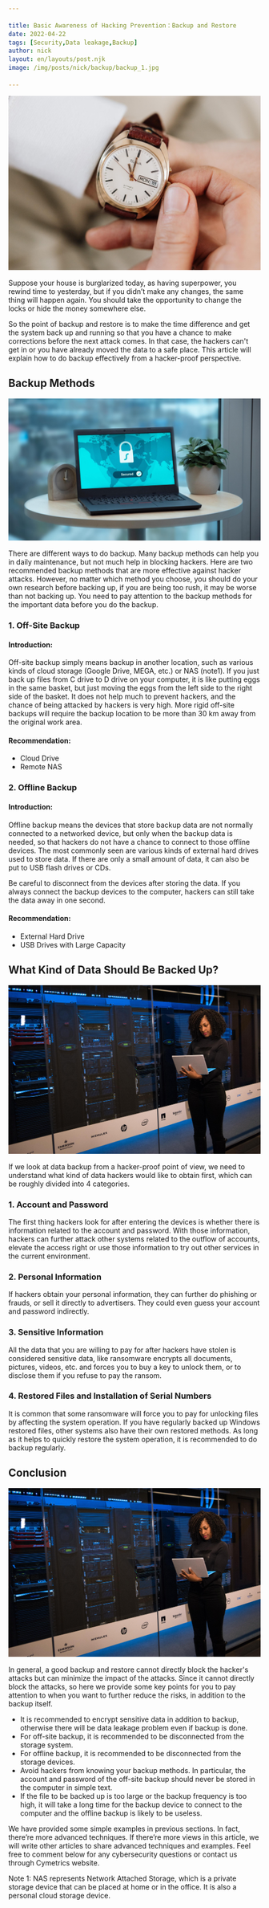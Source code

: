 ```yaml
---

title: Basic Awareness of Hacking Prevention：Backup and Restore
date: 2022-04-22
tags: [Security,Data leakage,Backup]
author: nick
layout: en/layouts/post.njk
image: /img/posts/nick/backup/backup_1.jpg

---
```


![](/img/posts/nick/backup/backup_1.jpg)

Suppose your house is burglarized today, as having superpower, you rewind time to yesterday, but if you didn’t make any changes, the same thing will happen again. You should take the opportunity to change the locks or hide the money somewhere else.

So the point of backup and restore is to make the time difference and get the system back up and running so that you have a chance to make corrections before the next attack comes. In that case, the hackers can't get in or you have already moved the data to a safe place. This article will explain how to do backup effectively from a hacker-proof perspective.


## Backup Methods

![](/img/posts/nick/backup/backup_2.jpg)

There are different ways to do backup. Many backup methods can help you in daily maintenance, but not much help in blocking hackers. Here are two recommended backup methods that are more effective against hacker attacks. However, no matter which method you choose, you should do your own research before backing up, if you are being too rush, it may be worse than not backing up. You need to pay attention to the backup methods for the important data before you do the backup.

### 1. Off-Site Backup

#### Introduction:

Off-site backup simply means backup in another location, such as various kinds of cloud storage (Google Drive, MEGA, etc.) or NAS (note1). If you just back up files from C drive to D drive on your computer, it is like putting eggs in the same basket, but just moving the eggs from the left side to the right side of the basket. It does not help much to prevent hackers, and the chance of being attacked by hackers is very high. More rigid off-site backups will require the backup location to be more than 30 km away from the original work area.

#### Recommendation:

* Cloud Drive
* Remote NAS

### 2. Offline Backup

#### Introduction:

Offline backup means the devices that store backup data are not normally connected to a networked device, but only when the backup data is needed, so that hackers do not have a chance to connect to those offline devices. The most commonly seen are various kinds of external hard drives used to store data. If there are only a small amount of data, it can also be put to USB flash drives or CDs. 

Be careful to disconnect from the devices after storing the data. If you always connect the backup devices to the computer, hackers can still take the data away in one second.

#### Recommendation:

* External Hard Drive
* USB Drives with Large Capacity

## What Kind of Data Should Be Backed Up?

![](/img/posts/nick/backup/backup_3.jpg)

If we look at data backup from a hacker-proof point of view, we need to understand what kind of data hackers would like to obtain first, which can be roughly divided into 4 categories.

### 1. Account and Password

The first thing hackers look for after entering the devices is whether there is information related to the account and password. With those information, hackers can further attack other systems related to the outflow of accounts, elevate the access right or use those information to try out other services in the current environment.

### 2. Personal Information

If hackers obtain your personal information, they can further do phishing or frauds, or sell it directly to advertisers. They could even guess your account and password indirectly.

### 3. Sensitive Information

All the data that you are willing to pay for after hackers have stolen is considered sensitive data, like ransomware encrypts all documents, pictures, videos, etc. and forces you to buy a key to unlock them, or to disclose them if you refuse to pay the ransom.

### 4. Restored Files and Installation of Serial Numbers
It is common that some ransomware will force you to pay for unlocking files by affecting the system operation. If you have regularly backed up Windows restored files, other systems also have their own restored methods. As long as it helps to quickly restore the system operation, it is recommended to do backup regularly.

## Conclusion

![](/img/posts/nick/backup/backup_3.jpg)

In general, a good backup and restore cannot directly block the hacker's attacks but can minimize the impact of the attacks. Since it cannot directly block the attacks, so here we provide some key points for you to pay attention to when you want to further reduce the risks, in addition to the backup itself.

* It is recommended to encrypt sensitive data in addition to backup, otherwise there will be data leakage problem even if backup is done.
* For off-site backup, it is recommended to be disconnected from the storage system.
* For offline backup, it is recommended to be disconnected from the storage devices.
* Avoid hackers from knowing your backup methods. In particular, the account and password of the off-site backup should never be stored in the computer in simple text.
* If the file to be backed up is too large or the backup frequency is too high, it will take a long time for the backup device to connect to the computer and the offline backup is likely to be useless.

We have provided some simple examples in previous sections. In fact, there’re more advanced techniques. If there’re more views in this article, we will write other articles to share advanced techniques and examples. Feel free to comment below for any cybersecurity questions or contact us through Cymetrics website.



Note 1: NAS represents Network Attached Storage, which is a private storage device that can be placed at home or in the office. It is also a personal cloud storage device.


